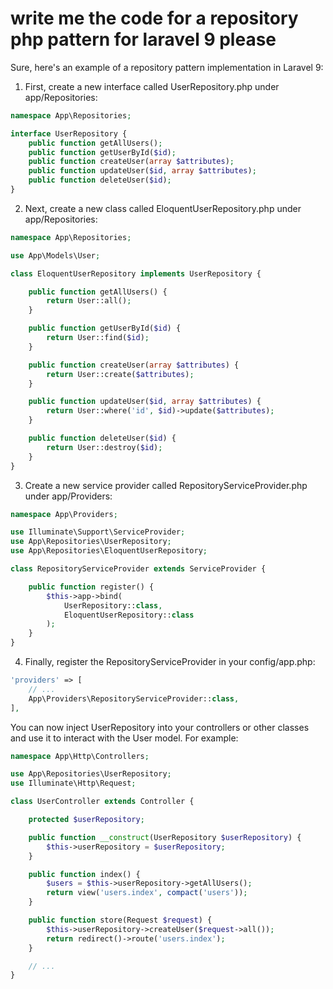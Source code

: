 # write me the code for a repository php pattern for laravel 9 please

Sure, here's an example of a repository pattern implementation in Laravel 9:

1.  First, create a new interface called UserRepository.php under app/Repositories:

```php
namespace App\Repositories;

interface UserRepository {
    public function getAllUsers();
    public function getUserById($id);
    public function createUser(array $attributes);
    public function updateUser($id, array $attributes);
    public function deleteUser($id);
}
```

2. Next, create a new class called EloquentUserRepository.php under app/Repositories:

```php
namespace App\Repositories;

use App\Models\User;

class EloquentUserRepository implements UserRepository {

    public function getAllUsers() {
        return User::all();
    }

    public function getUserById($id) {
        return User::find($id);
    }

    public function createUser(array $attributes) {
        return User::create($attributes);
    }

    public function updateUser($id, array $attributes) {
        return User::where('id', $id)->update($attributes);
    }

    public function deleteUser($id) {
        return User::destroy($id);
    }
}
```

3. Create a new service provider called RepositoryServiceProvider.php under app/Providers:

```php
namespace App\Providers;

use Illuminate\Support\ServiceProvider;
use App\Repositories\UserRepository;
use App\Repositories\EloquentUserRepository;

class RepositoryServiceProvider extends ServiceProvider {

    public function register() {
        $this->app->bind(
            UserRepository::class,
            EloquentUserRepository::class
        );
    }
}
```

4. Finally, register the RepositoryServiceProvider in your config/app.php:

```php
'providers' => [
    // ...
    App\Providers\RepositoryServiceProvider::class,
],
```

You can now inject UserRepository into your controllers or other classes and use it to interact with the User model. For example:
```php
namespace App\Http\Controllers;

use App\Repositories\UserRepository;
use Illuminate\Http\Request;

class UserController extends Controller {

    protected $userRepository;

    public function __construct(UserRepository $userRepository) {
        $this->userRepository = $userRepository;
    }

    public function index() {
        $users = $this->userRepository->getAllUsers();
        return view('users.index', compact('users'));
    }

    public function store(Request $request) {
        $this->userRepository->createUser($request->all());
        return redirect()->route('users.index');
    }

    // ...
}

```
